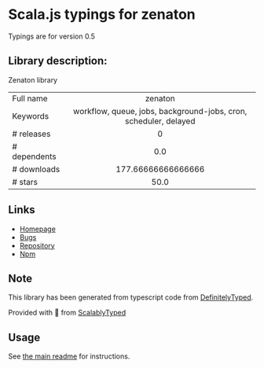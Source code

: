 
# Scala.js typings for zenaton

Typings are for version 0.5

## Library description:
Zenaton library

|                    |                 |
| ------------------ | :-------------: |
| Full name          | zenaton |
| Keywords           | workflow, queue, jobs, background-jobs, cron, scheduler, delayed |
| # releases         | 0 |
| # dependents       | 0.0 |
| # downloads        | 177.66666666666666 |
| # stars            | 50.0 |

## Links
- [Homepage](https://github.com/zenaton/zenaton-node#readme)
- [Bugs](https://github.com/zenaton/zenaton-node/issues)
- [Repository](https://github.com/zenaton/zenaton-node)
- [Npm](https://www.npmjs.com/package/zenaton)
    


## Note
This library has been generated from typescript code from [DefinitelyTyped](https://definitelytyped.org).

Provided with :purple_heart: from [ScalablyTyped](https://github.com/oyvindberg/ScalablyTyped)

## Usage
See [the main readme](../../readme.md) for instructions.


